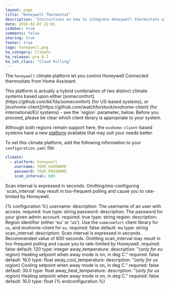 ```yaml
---
layout: page
title: "Honeywell Thermostat"
description: "Instructions on how to integrate Honeywell thermostats within Home Assistant."
date: 2016-02-07 22:01
sidebar: true
comments: false
sharing: true
footer: true
logo: honeywell.png
ha_category: Climate
ha_release: pre 0.7
ha_iot_class: "Cloud Polling" 
---
```



The `honeywell` climate platform let you control Honeywell Connected thermostats from Home Assistant.

<p class='note'>
This platform is actually a hybrid combination of two distinct climate systems based upon either [somecomfort](https://github.com/kk7ds/somecomfort) (for US-based systems), or [evohome-client](https://github.com/watchforstock/evohome-client) (for international/EU systems) - see the `region` parameter, below. Before you proceed, please be clear which client library is appropriate to your system.
</p>

Although both regions remain support here, the `evohome-client`-based systems have a new [platform](/components/evohome/) available that may suit your needs better.

To set this climate platform, add the following information to your `configuration.yaml` file:

```yaml
climate:
  - platform: honeywell
    username: YOUR_USERNAME
    password: YOUR_PASSWORD
    scan_interval: 600
```
<p class='note'>
Scan interval is expressed in seconds. Omitting/mis-configuring `scan_interval` may result in too-frequent polling and cause you to rate-limited by Honeywell.
</p>

{% configuration %}
username:
  description: The username of an user with access.
  required: true
  type: string
password:
  description: The password for your given admin account.
  required: true
  type: string
region:
  description: Region identifier (either 'eu' or 'us').  Use the `somecomfort` client library for `us`, and evohome-client for `eu`.
  required: false
  default: eu
  type: string
scan_interval:
  description: Scan interval is expressed in seconds. Recommended value of 600 seconds. Omitting scan_interval may result in too-frequent polling and cause you to rate-limited by Honeywell.
  required: false
  default: 120
  type: integer
away_temperature:
  description: "(*only for eu region*) Heating setpoint when away mode is on, in deg C."
  required: false
  default: 16.0
  type: float
away_cool_temperature:
  description: "(*only for us region*) Cooling setpoint when away mode is on, in deg C."
  required: false
  default: 30.0
  type: float
away_heat_temperature:
  description: "(*only for us region*) Heating setpoint when away mode is on, in deg C."
  required: false
  default: 16.0
  type: float
{% endconfiguration %}
